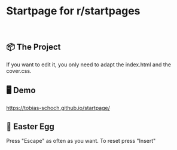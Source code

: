 # 
<h1 align="left">
   Startpage for r/startpages
</h1>
<br>

## 📦 The Project

If you want to edit it, you only need to adapt the index.html and the cover.css.

## 🖥 Demo

https://tobias-schoch.github.io/startpage/

## 🔑 Easter Egg

Press "Escape" as often as you want.
To reset press "Insert"

